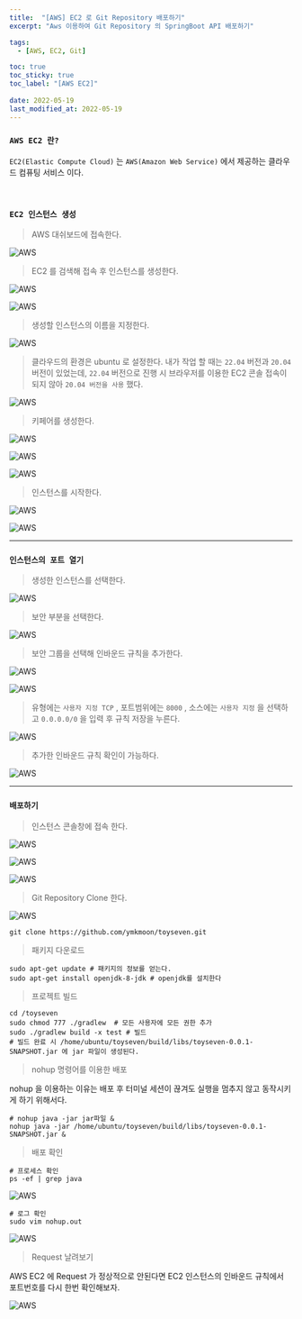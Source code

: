 ```yaml
---
title:  "[AWS] EC2 로 Git Repository 배포하기"
excerpt: "Aws 이용하여 Git Repository 의 SpringBoot API 배포하기"

tags:
  - [AWS, EC2, Git]

toc: true
toc_sticky: true
toc_label: "[AWS EC2]"
 
date: 2022-05-19
last_modified_at: 2022-05-19
---
```


### ``AWS EC2 란?``

`EC2(Elastic Compute Cloud)` 는 `AWS(Amazon Web Service)` 에서 제공하는 클라우드 컴퓨팅 서비스 이다.

<br>

### ``EC2 인스턴스 생성``

> AWS 대쉬보드에 접속한다.

![AWS](/assets/image/aws/AWS_EC2_01.PNG)


> EC2 를 검색해 접속 후 인스턴스를 생성한다.

![AWS](/assets/image/aws/AWS_EC2_02.PNG)

![AWS](/assets/image/aws/AWS_EC2_03.PNG)


> 생성할 인스턴스의 이름을 지정한다.

![AWS](/assets/image/aws/AWS_EC2_04.PNG)


> 클라우드의 환경은 ubuntu 로 설정한다. 
내가 작업 할 때는 `22.04` 버전과 `20.04` 버전이 있었는데, `22.04` 버전으로 진행 시 브라우저를 이용한 EC2 콘솔 접속이 되지 않아 `20.04 버전을 사용` 했다.

![AWS](/assets/image/aws/AWS_EC2_05.PNG)


> 키페어를 생성한다.

![AWS](/assets/image/aws/AWS_EC2_06.PNG)

![AWS](/assets/image/aws/AWS_EC2_07.PNG)

![AWS](/assets/image/aws/AWS_EC2_08.PNG)


> 인스턴스를 시작한다.

![AWS](/assets/image/aws/AWS_EC2_09.PNG)

![AWS](/assets/image/aws/AWS_EC2_10.PNG)


<hr/>


### ``인스턴스의 포트 열기``

> 생성한 인스턴스를 선택한다.

![AWS](/assets/image/aws/AWS_EC2_11.PNG)


> 보안 부분을 선택한다.

![AWS](/assets/image/aws/AWS_EC2_12.PNG)


> 보안 그룹을 선택해 인바운드 규칙을 추가한다.

![AWS](/assets/image/aws/AWS_EC2_13.PNG)

![AWS](/assets/image/aws/AWS_EC2_14.PNG)


> 유형에는 `사용자 지정 TCP` , 포트범위에는 `8000` , 소스에는 `사용자 지정` 을 선택하고 `0.0.0.0/0` 을 입력 후 규칙 저장을 누른다.

![AWS](/assets/image/aws/AWS_EC2_15.PNG)


> 추가한 인바운드 규칙 확인이 가능하다.

![AWS](/assets/image/aws/AWS_EC2_16.PNG)


<hr/>


### ``배포하기``

> 인스턴스 콘솔창에 접속 한다.

![AWS](/assets/image/aws/AWS_EC2_17.PNG)


![AWS](/assets/image/aws/AWS_EC2_18.PNG)

![AWS](/assets/image/aws/AWS_EC2_19.PNG)


> Git Repository Clone 한다.

![AWS](/assets/image/aws/AWS_EC2_20.PNG)


```console
git clone https://github.com/ymkmoon/toyseven.git 
```

> 패키지 다운로드

```console
sudo apt-get update # 패키지의 정보를 얻는다.
sudo apt-get install openjdk-8-jdk # openjdk를 설치한다
```


> 프로젝트 빌드

```console
cd /toyseven
sudo chmod 777 ./gradlew  # 모든 사용자에 모든 권한 추가
sudo ./gradlew build -x test # 빌드
# 빌드 완료 시 /home/ubuntu/toyseven/build/libs/toyseven-0.0.1-SNAPSHOT.jar 에 jar 파일이 생성된다.
```

> nohup 명령어를 이용한 배포

nohup 을 이용하는 이유는 배포 후 터미널 세션이 끊겨도 실행을 멈추지 않고 동작시키게 하기 위해서다.

```console
# nohup java -jar jar파일 &
nohup java -jar /home/ubuntu/toyseven/build/libs/toyseven-0.0.1-SNAPSHOT.jar &
```


> 배포 확인

```console
# 프로세스 확인
ps -ef | grep java
```

![AWS](/assets/image/aws/AWS_EC2_21.PNG)


```console
# 로그 확인
sudo vim nohup.out
```

![AWS](/assets/image/aws/AWS_EC2_22.PNG)


> Request 날려보기

AWS EC2 에 Request 가 정상적으로 안된다면 EC2 인스턴스의 인바운드 규칙에서 포트번호를 다시 한번 확인해보자.

![AWS](/assets/image/aws/AWS_EC2_23.PNG)